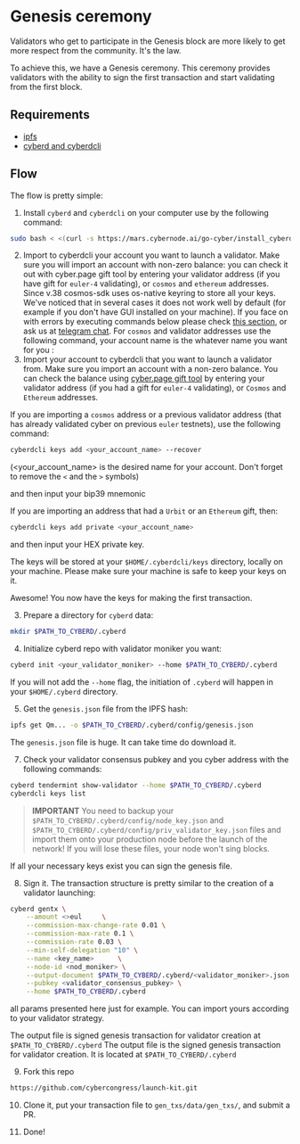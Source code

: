 # Genesis ceremony

Validators who get to participate in the Genesis block are more likely to get more respect from the community. It's the law.

To achieve this, we have a Genesis ceremony. This ceremony provides validators with the ability to sign the first transaction and start validating from the first block.

## Requirements

- [ipfs](https://docs.ipfs.io/guides/guides/install/)
- [cyberd and cyberdcli](https://github.com/cybercongress/go-cyber)

## Flow

The flow is pretty simple:

1. Install `cyberd` and `cyberdcli` on your computer use by the following command:

```bash
sudo bash < <(curl -s https://mars.cybernode.ai/go-cyber/install_cyberdcli_v0.1.6.sh)
```

2. Import to cyberdcli your account you want to launch a validator. Make sure you will import an account with non-zero balance: you can check it out with cyber.page gift tool by entering your validator address (if you have gift for `euler-4` validating), or `cosmos` and `ethereum` addresses.
Since v.38 cosmos-sdk uses os-native keyring to store all your keys. We've noticed that in several cases it does not work well by default (for example if you don't have GUI installed on your machine). If you face on with errors by executing commands below please check [this section](https://github.com/cybercongress/go-cyber/blob/0.1.6_run_out_of_docker/docs/run_validator.md#prepare-the-staking-address), or ask us at [telegram chat](https://t.me/fuckgoogle).
For `cosmos` and validator addresses use the following command, your account name is the whatever name you want for you :
2. Import your account to cyberdcli that you want to launch a validator from. Make sure you import an account with a non-zero balance. You can check the balance using [cyber.page gift tool](https://cyber.page/) by entering your validator address (if you had a gift for `euler-4` validating), or `Cosmos` and `Ethereum` addresses.

If you are importing a `cosmos` address or a previous validator address (that has already validated cyber on previous `euler` testnets), use the following command:

```bash
cyberdcli keys add <your_account_name> --recover
```

(<your_account_name> is the desired name for your account. Don't forget to remove the `<` and the `>` symbols)

and then input your bip39 mnemonic

If you are importing an address that had a `Urbit` or an `Ethereum` gift, then:

```bash
cyberdcli keys add private <your_account_name>
```

and then input your HEX private key.

The keys will be stored at your `$HOME/.cyberdcli/keys` directory, locally on your machine. Please make sure your machine is safe to keep your keys on it.

Awesome! You now have the keys for making the first transaction. 

3. Prepare a directory for `cyberd` data:

```bash
mkdir $PATH_TO_CYBERD/.cyberd
```

4. Initialize cyberd repo with validator moniker you want:

```bash
cyberd init <your_validator_moniker> --home $PATH_TO_CYBERD/.cyberd
```

If you will not add the `--home` flag, the initiation of `.cyberd` will happen in your `$HOME/.cyberd` directory. 

5. Get the `genesis.json` file from the IPFS hash:

```bash
ipfs get Qm... -o $PATH_TO_CYBERD/.cyberd/config/genesis.json
```

The `genesis.json` file is huge. It can take time do download it.

7. Check your validator consensus pubkey and you cyber address with the following commands:

```bash
cyberd tendermint show-validator --home $PATH_TO_CYBERD/.cyberd
cyberdcli keys list
```

> **IMPORTANT**
You need to backup your `$PATH_TO_CYBERD/.cyberd/config/node_key.json` and `$PATH_TO_CYBERD/.cyberd/config/priv_validator_key.json` files and import them onto your production node before the launch of the network! If you will lose these files, your node won't sing blocks. 

If all your necessary keys exist you can sign the genesis file.

8. Sign it. The transaction structure is pretty similar to the creation of a validator launching:

```bash
cyberd gentx \
    --amount <>eul     \
    --commission-max-change-rate 0.01 \
    --commission-max-rate 0.1 \
    --commission-rate 0.03 \
    --min-self-delegation "10" \
    --name <key_name>      \
    --node-id <nod_moniker> \
    --output-document $PATH_TO_CYBERD/.cyberd/<validator_moniker>.json \
    --pubkey <validator_consensus_pubkey> \
    --home $PATH_TO_CYBERD/.cyberd
```

all params presented here just for example. You can import yours according to your validator strategy. 

The output file is signed genesis transaction for validator creation at `$PATH_TO_CYBERD/.cyberd`
The output file is the signed genesis transaction for validator creation. It is located at `$PATH_TO_CYBERD/.cyberd`

9. Fork this repo

```bash
https://github.com/cybercongress/launch-kit.git
```

10. Clone it, put your transaction file to `gen_txs/data/gen_txs/`, and submit a PR. 

11. Done! 
